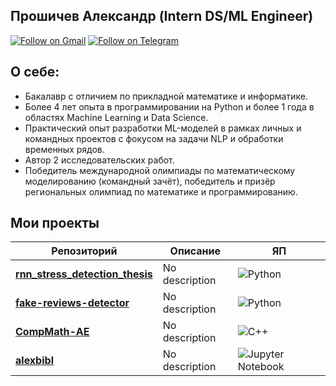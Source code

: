 ## Прошичев Александр (Intern DS/ML Engineer)
[![Follow on Gmail](https://img.shields.io/badge/gmail-kaidux22-red.svg?style=flat&logo=gmail)](mailto:kaidux22@gmail.com) [![Follow on Telegram](https://img.shields.io/badge/telegram-%40kaidux-blue.svg?style=flat&logo=telegram)](https://t.me/kaidux)

## О себе: 
- Бакалавр с отличием по прикладной математике и информатике. 
- Более 4 лет опыта в программировании на Python и более 1 года в областях Machine Learning и Data Science. 
- Практический опыт разработки ML-моделей в рамках личных и командных проектов с фокусом на задачи NLP и обработки временных рядов. 
- Автор 2 исследовательских работ. 
- Победитель международной олимпиады по математическому моделированию (командный зачёт), победитель и призёр региональных олимпиад по математике и программированию.

## Мои проекты

<table>
  <thead>
    <tr>
      <th>Репозиторий</th>
      <th>Описание</th>
      <th>ЯП</th>
    </tr>
  </thead>
  <tbody>
    <tr>
      <td><a href="https://github.com/kaidux22/rnn_stress_detection_thesis" target="_blank"><strong>rnn_stress_detection_thesis</strong></a></td>
      <td>No description </td>
      <td><img src="https://img.shields.io/badge/-Python-blue?style=flat-square" alt="Python"/></td>
    </tr>
    <tr>
      <td><a href="https://github.com/kaidux22/fake-reviews-detector" target="_blank"><strong>fake-reviews-detector</strong></a></td>
      <td>No description </td>
      <td><img src="https://img.shields.io/badge/-Python-blue?style=flat-square" alt="Python"/></td>
    </tr>
    <tr>
      <td><a href="https://github.com/kaidux22/CompMath-AE" target="_blank"><strong>CompMath-AE</strong></a></td>
      <td>No description </td>
      <td><img src="https://img.shields.io/badge/-C%2B%2B-blue?style=flat-square" alt="C++"/></td>
    </tr>
    <tr>
      <td><a href="https://github.com/kaidux22/alexbibl" target="_blank"><strong>alexbibl</strong></a></td>
      <td>No description </td>
      <td><img src="https://img.shields.io/badge/-Jupyter%20Notebook-blue?style=flat-square" alt="Jupyter Notebook"/></td>
    </tr>
  </tbody>
</table>

